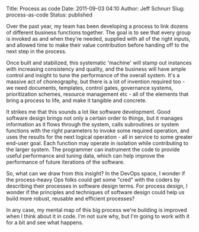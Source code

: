 Title: Process as code
Date: 2011-09-03 04:10
Author: Jeff Schnurr
Slug: process-as-code
Status: published

Over the past year, my team has been developing a process to link dozens
of different business functions together. The goal is to see that every
group is invoked as and when they're needed, supplied with all of the
right inputs, and allowed time to make their value contribution before
handing off to the next step in the process.

Once built and stabilized, this systematic 'machine' will stamp out
instances with increasing consistency and quality, and the business will
have ample control and insight to tune the performance of the overall
system. It's a massive act of choreography, but there is a lot of
invention required too - we need documents, templates, control gates,
governance systems, prioritization schemes, resource management etc -
all of the elements that bring a process to life, and make it tangible
and concrete.

It strikes me that this sounds a lot like software development. Good
software design brings not only a certain order to things, but it
manages information as it flows through the system, calls subroutines or
system functions with the right parameters to invoke some required
operation, and uses the results for the next logical operation - all in
service to some greater end-user goal. Each function may operate in
isolation while contributing to the larger system. The programmer can
instrument the code to provide useful performance and tuning data, which
can help improve the performance of future iterations of the software.

So, what can we draw from this insight? In the DevOps space, I wonder if
the process-heavy Ops folks could get some "cred" with the coders by
describing their processes in software design terms. For process design,
I wonder if the principles and techniques of software design could help
us build more robust, reusable and efficient processes?

In any case, my mental map of this big process we're building is
improved when I think about it in code. I'm not sure why, but I'm going
to work with it for a bit and see what happens.
